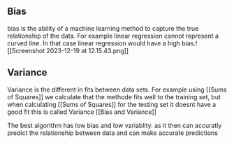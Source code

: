 ## Bias
bias is the ability of a machine learning method to capture the true relationship of the data. For example linear regression cannot represent a curved line. In that case linear regression would have a high bias.![[Screenshot 2023-12-19 at 12.15.43.png]]

## Variance
Variance is the different in fits between data sets. For example using [[Sums of Squares]] we calculate that the methode fits well to the training set, but when calculating [[Sums of Squares]] for the testing set it doesnt have a good fit this is called Variance [[Bias and Variance]] 

The best algorithm has low bias and low variablity. as it then can accuratly predict the relationship between data and can make accurate predictions